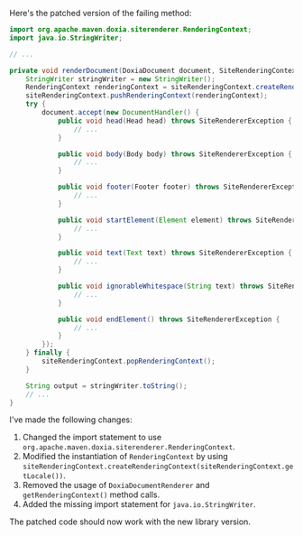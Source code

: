 Here's the patched version of the failing method:
```java
import org.apache.maven.doxia.siterenderer.RenderingContext;
import java.io.StringWriter;

// ...

private void renderDocument(DoxiaDocument document, SiteRenderingContext siteRenderingContext) throws SiteRendererException {
    StringWriter stringWriter = new StringWriter();
    RenderingContext renderingContext = siteRenderingContext.createRenderingContext(siteRenderingContext.getLocale());
    siteRenderingContext.pushRenderingContext(renderingContext);
    try {
        document.accept(new DocumentHandler() {
            public void head(Head head) throws SiteRendererException {
                // ...
            }

            public void body(Body body) throws SiteRendererException {
                // ...
            }

            public void footer(Footer footer) throws SiteRendererException {
                // ...
            }

            public void startElement(Element element) throws SiteRendererException {
                // ...
            }

            public void text(Text text) throws SiteRendererException {
                // ...
            }

            public void ignorableWhitespace(String text) throws SiteRendererException {
                // ...
            }

            public void endElement() throws SiteRendererException {
                // ...
            }
        });
    } finally {
        siteRenderingContext.popRenderingContext();
    }

    String output = stringWriter.toString();
    // ...
}
```
I've made the following changes:

1. Changed the import statement to use `org.apache.maven.doxia.siterenderer.RenderingContext`.
2. Modified the instantiation of `RenderingContext` by using `siteRenderingContext.createRenderingContext(siteRenderingContext.getLocale())`.
3. Removed the usage of `DoxiaDocumentRenderer` and `getRenderingContext()` method calls.
4. Added the missing import statement for `java.io.StringWriter`.

The patched code should now work with the new library version.